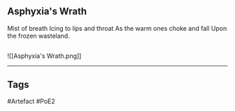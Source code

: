 ## Asphyxia's Wrath
Mist of breath
Icing to lips and throat
As the warm ones choke and fall
Upon the frozen wasteland.
##
![[Asphyxia's Wrath.png]]

---
## Tags
#Artefact
#PoE2